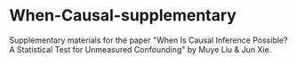# When-Causal-supplementary
Supplementary materials for the paper "When Is Causal Inference Possible? A Statistical Test for Unmeasured Confounding" by Muye Liu &amp; Jun Xie.
